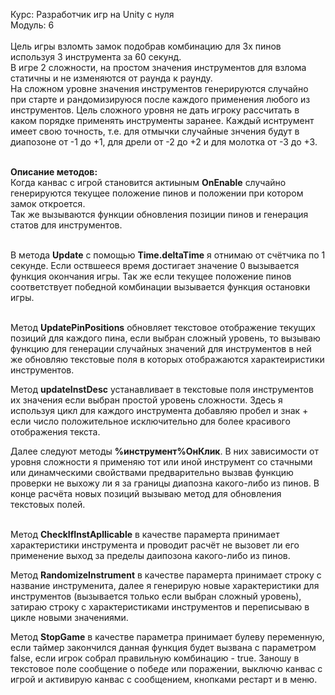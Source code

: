 Курс: Разработчик игр на Unity с нуля <br>
Модуль: 6 <br>
<br>
Цель игры взломть замок подобрав комбинацию для 3х пинов используя 3 инструмента за 60 секунд.<br>
В игре 2 сложности, на простом значения инструментов для взлома статичны и не изменяются от раунда к раунду.<br>
На сложном уровне значения инструментов генерируются случайно при старте и рандомизируюся после каждого применения любого из инструментов. Цель сложного уровня не дать игроку рассчитать в каком порядке применять инструменты заранее. Каждый иснтрумент имеет свою точность, т.е. для отмычки случайные знчения будут в диапозоне от -1 до +1, для дрели от -2 до +2 и для молотка от -3 до +3.<br>
<br>

<b>Описание методов:</b> <br>
Когда канвас с игрой становится актиыным <b>OnEnable</b> случайно генерируются текущее положение пинов и положении при котором замок откроется.<br>
Так же вызываются функции обновления позиции пинов и генерация статов для инструментов.<br>
<br>

В метода <b>Update</b> с помощью <b>Time.deltaTime</b> я отнимаю от счётчика по 1 секунде. Если оствшееся время достигает значение 0 вызывается функция окончания игры. Так же если текущее положение пинов соответствует победной комбинации вызывается функция остановки игры.<br>
<br>

Метод <b>UpdatePinPositions</b> обновляет текстовое отображение текущих позиций для каждого пина, если выбран сложный уровень, то вызываю функцию для генерации случайных значений для инструментов в ней же обновляю текстовые поля в которых отображаются характеиристики инструментов.
<br>

Метод <b>updateInstDesc</b> устанавливает в текстовые поля инструментов их значения если выбран простой уровень сложности. Здесь я используя цикл для каждого инструмента добавляю пробел и знак + если число положительное исключительно для более красивого отображения текста.
<br>

Далее следуют методы <b>%инструмент%ОнКлик</b>. В них зависимости от уровня сложности я применяю тот или иной инструмент со стачными или динамческими свойствами предварительно вызвав функцию проверки не выхожу ли я за границы диапозна какого-либо из пинов. В конце расчёта новых позиций вызываю метод для обновления текстовых полей.<br>
<br>

Метод <b>CheckIfInstApllicable</b> в качестве парамерта принимает характеристики инструмента и проводит расчёт не вызовет ли его применение выход за пределы даипозона какого-либо из пинов.
<br>

Метод <b>RandomizeInstrument</b> в качестве парамерта принимает строку с название инструменита, далее я генерирую новые характеристики для инструментов (вызывается только если выбран сложный уровень), затираю строку с характеристиками инструментов и переписываю в цикле новыми значениями.
<br>

Метод <b>StopGame</b> в качестве параметра принимает булеву переменную, если таймер закончился данная функция будет вызвана с параметром false, если игрок собрал правильную комбинацию - true. Заношу в текстовое поле сообщение о победе или поражении, выключю канвас с игрой и активирую канвас с сообщением, кнопками рестарт и в меню.
